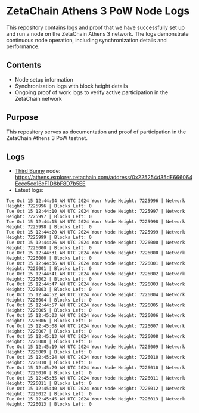 # ZetaChain Athens 3 PoW Node Logs
This repository contains logs and proof that we have successfully set up and run a node on the ZetaChain Athens 3 network. The logs demonstrate continuous node operation, including synchronization details and performance.

## Contents
- Node setup information
- Synchronization logs with block height details
- Ongoing proof of work logs to verify active participation in the ZetaChain network

## Purpose
This repository serves as documentation and proof of participation in the ZetaChain Athens 3 PoW testnet.

## Logs

- [Third Bunny](https://thirdbunny.xyz/) node: https://athens.explorer.zetachain.com/address/0x225254d35dE666064Eccc5ce16eF1D8bF8D7b5EE
- Latest logs:
```
Tue Oct 15 12:44:04 AM UTC 2024 Your Node Height: 7225996 | Network Height: 7225996 | Blocks Left: 0
Tue Oct 15 12:44:10 AM UTC 2024 Your Node Height: 7225997 | Network Height: 7225997 | Blocks Left: 0
Tue Oct 15 12:44:15 AM UTC 2024 Your Node Height: 7225998 | Network Height: 7225998 | Blocks Left: 0
Tue Oct 15 12:44:20 AM UTC 2024 Your Node Height: 7225999 | Network Height: 7225999 | Blocks Left: 0
Tue Oct 15 12:44:26 AM UTC 2024 Your Node Height: 7226000 | Network Height: 7226000 | Blocks Left: 0
Tue Oct 15 12:44:31 AM UTC 2024 Your Node Height: 7226000 | Network Height: 7226000 | Blocks Left: 0
Tue Oct 15 12:44:36 AM UTC 2024 Your Node Height: 7226001 | Network Height: 7226001 | Blocks Left: 0
Tue Oct 15 12:44:41 AM UTC 2024 Your Node Height: 7226002 | Network Height: 7226002 | Blocks Left: 0
Tue Oct 15 12:44:47 AM UTC 2024 Your Node Height: 7226003 | Network Height: 7226003 | Blocks Left: 0
Tue Oct 15 12:44:52 AM UTC 2024 Your Node Height: 7226004 | Network Height: 7226004 | Blocks Left: 0
Tue Oct 15 12:44:57 AM UTC 2024 Your Node Height: 7226005 | Network Height: 7226005 | Blocks Left: 0
Tue Oct 15 12:45:03 AM UTC 2024 Your Node Height: 7226006 | Network Height: 7226006 | Blocks Left: 0
Tue Oct 15 12:45:08 AM UTC 2024 Your Node Height: 7226007 | Network Height: 7226007 | Blocks Left: 0
Tue Oct 15 12:45:13 AM UTC 2024 Your Node Height: 7226008 | Network Height: 7226008 | Blocks Left: 0
Tue Oct 15 12:45:19 AM UTC 2024 Your Node Height: 7226009 | Network Height: 7226009 | Blocks Left: 0
Tue Oct 15 12:45:24 AM UTC 2024 Your Node Height: 7226010 | Network Height: 7226010 | Blocks Left: 0
Tue Oct 15 12:45:29 AM UTC 2024 Your Node Height: 7226010 | Network Height: 7226010 | Blocks Left: 0
Tue Oct 15 12:45:35 AM UTC 2024 Your Node Height: 7226011 | Network Height: 7226011 | Blocks Left: 0
Tue Oct 15 12:45:40 AM UTC 2024 Your Node Height: 7226012 | Network Height: 7226012 | Blocks Left: 0
Tue Oct 15 12:45:45 AM UTC 2024 Your Node Height: 7226013 | Network Height: 7226013 | Blocks Left: 0
```
